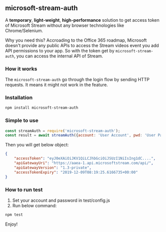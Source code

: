 ## microsoft-stream-auth

A **temporary**, **light-weight**, **high-performance** solution to get access token of Microsoft Stream without any browser technologies like Chrome/Selenium.

Why you need this? Accroading to the Office 365 roadmap, Microsoft doesn't provide any public APIs to access the Stream videos event you add API permissions to your app. So with the token get by `microsoft-stream-auth`, you can access the internal API of Stream.

### How it works

The `microsoft-stream-auth` go through the login flow by sending HTTP requests. It means it might not work in the feature.

### Installation

```bash
npm install microsoft-stream-auth
```

### Simple to use

```javascript
const streamAuth = require('microsoft-stream-auth');
const result = await streamAuth({account: 'User Account', pwd: 'User Password'});
```

Then you will get below object:

```json
{
    "accessToken": "eyJ0eXAiOiJKV1QiLCJhbGciOiJSUzI1NiIsIng1dC....",
    "apiGatewayUri": "https://aaea-1.api.microsoftstream.com/api/",
    "apiGatewayVersion": "1.3-private",
    "accessTokenExpiry": "2019-12-09T08:19:25.6166735+00:00"
}
```

### How to run test

1. Set your account and password in test/config.js
2. Run below command:
```bash
npm test
```

Enjoy!